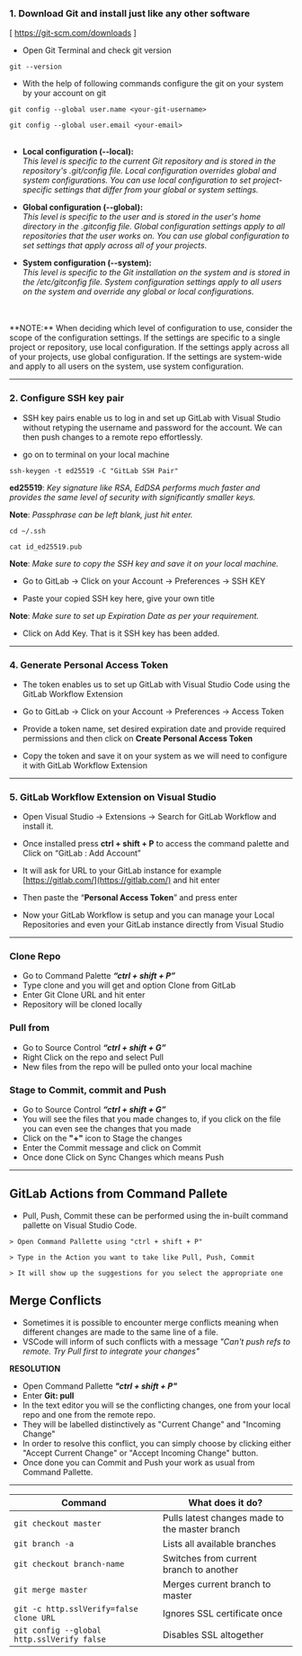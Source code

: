 ### 1. Download Git and install just like any other software
[ https://git-scm.com/downloads ]

- Open Git Terminal and check git version

`git --version`

- With the help of following commands configure the git on your system by your account on git

`git config --global user.name <your-git-username>`
 
`git config --global user.email <your-email>`
</br>
</br>
- **Local configuration (--local):** </br>
	*This level is specific to the current Git repository and is stored in the repository's .git/config file. Local configuration overrides global and system configurations. You can use local configuration to set project-specific settings that differ from your global or system settings.*


- **Global configuration (--global):** </br>
	*This level is specific to the user and is stored in the user's home directory in the .gitconfig file. Global configuration settings apply to all repositories that the user works on. You can use global configuration to set settings that apply across all of your projects.*


- **System configuration (--system):** </br>
	*This level is specific to the Git installation on the system and is stored in the /etc/gitconfig file. System configuration settings apply to all users on the system and override any global or local configurations.*
</br>
</br>
**NOTE:** When deciding which level of configuration to use, consider the scope of the configuration settings. If the settings are specific to a single project or repository, use local configuration. If the settings apply across all of your projects, use global configuration. If the settings are system-wide and apply to all users on the system, use system configuration.

_________________________________
### 2. Configure SSH key pair

- SSH key pairs enable us to log in and set up GitLab with Visual Studio without retyping the username and password for the account. We can then push changes to a remote repo effortlessly.

- go on to terminal on your local machine

`ssh-keygen -t ed25519 -C "GitLab SSH Pair"`

**ed25519**: *Key signature like RSA, EdDSA performs much faster and provides the same level of security with significantly smaller keys.*

**Note**: *Passphrase can be left blank, just hit enter.*

`cd ~/.ssh`

`cat id_ed25519.pub`

**Note**: *Make sure to copy the SSH key and save it on your local machine.*

- Go to GitLab -> Click on your Account -> Preferences -> SSH KEY

- Paste your copied SSH key here, give your own title

**Note**: *Make sure to set up Expiration Date as per your requirement.*

- Click on Add Key. That is it SSH key has been added.

_________________________________
### 4. Generate Personal Access Token

- The token enables us to set up GitLab with Visual Studio Code using the GitLab Workflow Extension

- Go to GitLab -> Click on your Account -> Preferences -> Access Token

- Provide a token name, set desired expiration date and provide required permissions and then click on **Create Personal Access Token**

- Copy the token and save it on your system as we will need to configure it with GitLab Workflow Extension

_________________________________
### 5. GitLab Workflow Extension on Visual Studio

- Open Visual Studio -> Extensions -> Search for GitLab Workflow and install it.

- Once installed press **ctrl + shift + P** to access the command palette and Click on “GitLab : Add Account”

- It will ask for URL to your GitLab instance for example [https://gitlab.com/](https://gitlab.com/) and hit enter

- Then paste the “**Personal Access Token**” and press enter

- Now your GitLab Workflow is setup and you can manage your Local Repositories and even your GitLab instance directly from Visual Studio

___________________________________________________________________

### Clone Repo

- Go to Command Palette ***“ctrl + shift + P”***
- Type clone and you will get and option Clone from GitLab
- Enter Git Clone URL and hit enter
- Repository will be cloned locally

### Pull from

- Go to Source Control ***“ctrl + shift + G”***
- Right Click on the repo and select Pull
- New files from the repo will be pulled onto your local machine

### Stage to Commit, commit and Push

- Go to Source Control ***“ctrl + shift + G”***
- You will see the files that you made changes to, if you click on the file you can even see the changes that you made
- Click on the **"+"** icon to Stage the changes
- Enter the Commit message and click on Commit
- Once done Click on Sync Changes which means Push

___________________________________________________________________

## GitLab Actions from Command Pallete

- Pull, Push, Commit these can be performed using the in-built command pallette on Visual Studio Code.

```
> Open Command Pallette using "ctrl + shift + P"

> Type in the Action you want to take like Pull, Push, Commit

> It will show up the suggestions for you select the appropriate one
```


## Merge Conflicts

- Sometimes it is possible to encounter merge conflicts meaning when different changes are made to the same line of a file.
- VSCode will inform of such conflicts with a message *"Can't push refs to remote. Try Pull first to integrate your changes"*

**RESOLUTION**

- Open Command Pallette ***"ctrl + shift + P"*** 
- Enter **Git: pull**
- In the text editor you will se the conflicting changes, one from your local repo and one from the remote repo.
- They will be labelled distinctively as "Current Change" and "Incoming Change"
- In order to resolve this conflict, you can simply choose by clicking either "Accept Current Change" or "Accept Incoming Change" button.
- Once done you can Commit and Push your work as usual from Command Pallette.

_______________________________________________________

| Command | What does it do? |
| ------ | ------ |
| `git checkout master`   | Pulls latest changes made to the master branch   |
| `git branch -a`   | Lists all available branches   | 
| `git checkout branch-name`   | Switches from current branch to another   | 
| `git merge master`   | Merges current branch to master   | 
| `git -c http.sslVerify=false clone URL`   | Ignores SSL certificate once   | 
| `git config --global http.sslVerify false`   | Disables SSL altogether    | 
